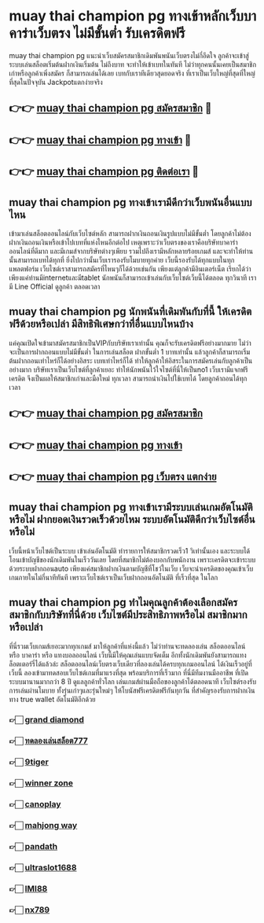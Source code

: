 # muay thai champion pg ทางเข้าหลักเว็บบาคาร่าเว็บตรง ไม่มีขั้นต่ำ รับเครดิตฟรี

muay thai champion pg แนะนำเว็บสมัครสมาชิกเดิมพันพนันเว็บตรงไม่กี่อึดใจ ลูกค้าจะเข้าสู่ระบบเล่นสล็อตเริ่มต้นฝากเงินเริ่มต้น ไม่ถึงบาท จะทำให้เข้าเบทในทันที ไม่ว่าทุกคนนั้นเคยเป็นสมาชิกเก่าหรือลูกค้าเพิ่งสมัคร ก็สามารถเล่นได้เลย เบทกับเราทีเดียวสุดยอดจริง ที่เราเป็นเว็บใหญ่ที่สุดที่ใหญ่ที่สุดในปัจจุบัน Jackpotแตกง่ายจริง

## 👉👉 [muay thai champion pg สมัครสมาชิก](https://bit.ly/3Ckzg5n) 🎰
## 👉👉 [muay thai champion pg ทางเข้า](https://bit.ly/3Ckzg5n) 🎰
## 👉👉 [muay thai champion pg ติดต่อเรา](https://bit.ly/3Ckzg5n) 🎰

## muay thai champion pg ทางเข้าเรามีดีกว่าเว็บพนันอื่นแบบไหน
เข้ามาเล่นสล็อตออนไลน์กับเว็บไซต์หลัก สามารถฝากเงินถอนเงินรูปแบบไม่มีขั้นต่ำ โดยลูกค้าไม่ต้องฝากเงินถอนเงินหรือเข้าไปเบทที่แห่งไหนอีกต่อไป เหตุเพราะว่าเว็บตรงของเราคือบริษัทบาคาร่าออนไลน์ที่ดีมาก และมีเกมส์จากบริษัทต่างๆเพียบ รวมไปถึงเรามีหลักหลายร้อยเกมส์ และจะทำให้ท่านนั้นสามารถเบทได้ทุกที่ ยิ่งไปกว่านั้นเว็บเรารองรับโมบายทุกค่าย เว็บนี้รองรับได้ทุกแบบในทุกแพลตฟอร์ม เว็บไซต์เราสามารถสมัครที่ไหนๆก็ได้ด้วยเช่นกัน เพียงแต่ลูกค้ามีอินเตอร์เน็ต เรียกได้ว่าเพียงแค่ท่านมีinternetและมีtablet นักพนันก็สามารถเข้าเล่นกับเว็บไซต์เว็บนี้ได้ตลอด ทุกวินาที เรามี Line Official ดูลูกค้า ตลอดเวลา

## muay thai champion pg นักพนันที่เดิมพันกับที่นี้ ให้เครดิตฟรีด้วยหรือเปล่า มีสิทธิพิเศษกว่าที่อื่นแบบไหนบ้าง
แค่คุณเปิดใจเข้ามาสมัครสมาชิกเป็นVIPกับบริษัทเราเท่านั้น คุณก็จะรับเครดิตฟรีอย่างมากมาย ไม่ว่าจะเป็นการฝากถอนแบบไม่มีขั้นต่ำ ในการเล่นสล็อต ฝากขั้นต่ำ 1 บาทเท่านั้น แล้วลูกค้าก็สามารถเริ่มต้นฝากถอนเท่าไหร่ก็ได้อย่างอิสระ เบทเท่าไหร่ก็ได้ ทำให้ลูกค้าให้อิสระในการสมัครเล่นกับลูกค้าเป็นอย่างมาก บริษัทเราเป็นเว็บไซต์ที่ลูกค้าเยอะ ทำให้นักพนันไว้ใจไซต์ที่นี่ให้เป็นno1 เว็บเรามีแจกฟรีเครดิต จึงเป็นผลให้สมาชิกเก่าและมือใหม่ ทุกเวลา สามารถนำเงินไปใช้เบทได้ โดยลูกค้าถอนได้ทุกเวลา

## 👉👉 [muay thai champion pg สมัครสมาชิก](https://bit.ly/3Ckzg5n)
## 👉👉 [muay thai champion pg ทางเข้า](https://bit.ly/3Ckzg5n)
## 👉👉 [muay thai champion pg เว็บตรง แตกง่าย](https://bit.ly/3Ckzg5n)

## muay thai champion pg ทางเข้าเรามีระบบเล่นเกมอัตโนมัติหรือไม่ ฝากยอดเงินรวดเร็วด้วยไหม ระบบอัตโนมัติดีกว่าเว็บไซต์อื่นหรือไม่
เว็บนี้หน้าเว็บไซต์เป็นระบบ เข้าเล่นอัตโนมัติ ทำรายการให้สมาชิกรวดเร็ว1 วิเท่านั้นเอง และระบบได้โอนเข้าบัญชีของนักเดิมพันในเร็ววันเลย โดยที่สมาชิกไม่ต้องบอกกับพนักงาน เพราะเครดิตจะเข้าระบบด้วยระบบฝากถอนauto เพียงแค่สมาชิกฝากเงินตามบัญชีที่โชว์ในเว็บ เว็บจะนำเครดิตของคุณเข้าเว็บเกมภายในไม่กี่นาทีทันที เพราะเว็บไซต์เราเป็นเว็บฝากถอนอัตโนมัติ ที่เร็วที่สุด ในโลก

## muay thai champion pg ทำไมคุณลูกค้าต้องเลือกสมัครสมาชิกกับบริษัทที่นี่ด้วย เว็บไซต์มีประสิทธิภาพหรือไม่ สมาชิกมากหรือเปล่า
ที่นี่รวมเว็บเกมส์เยอะมากทุกเกมส์ มาให้ลูกค้าที่แห่งนี้แล้ว ไม่ว่าท่านจะทดลองเล่น สล็อตออนไลน์ หรือ บาคาร่า หรือ แทงบอลออนไลน์ เว็บนี้มีให้คุณเล่นแบบจัดเต็ม อีกทั้งนักเดิมพันยังสามารถแทงล็อตเตอร์รี่ได้แล้วล่ะ สล็อตออนไลน์เว็บตรงเว็บเดียวที่ลองเล่นได้ครบทุกเกมออนไลน์ ได้เงินเร็วอยู่ที่เว็บนี้ ลองเข้ามาทดสอบเว็บไซต์เกมที่มาแรงที่สุด พร้อมบริการที่เร็วมาก ที่นี่มีทีมงานมืออาชีพ ที่เปิดระบบมานานมากกว่า 8 ปี ดูแลลูกค้าทั่วโลก เล่นเกมส์ผ่านมือถือของลูกค้าได้ตลอดนาที เว็บไซต์รองรับการเล่นผ่านโมบาย ทั้งรุ่นเก่าๆและรุ่นใหม่ๆ ให้โบนัสฟรีเครดิตฟรีกันทุกวัน ที่สำคัญรองรับการฝากเงินทาง true wallet อัตโนมัติอีกด้วย

### 👉🏻 [grand diamond](https://atom.io/packages/granddiamond)
### 👉🏻 [ทดลองเล่นสล็อต777](https://atom.io/packages/ทดลองเล่นสล็อต777)
### 👉🏻 [9tiger](https://atom.io/packages/9tiger)
### 👉🏻 [winner zone](https://atom.io/packages/winnerzone)
### 👉🏻 [canoplay](https://atom.io/packages/canoplay)
### 👉🏻 [mahjong way](https://atom.io/packages/mahjongway)
### 👉🏻 [pandath](https://atom.io/themes/pandath)
### 👉🏻 [ultraslot1688](https://atom.io/packages/ultraslot1688)
### 👉🏻 [IMI88](https://atom.io/packages/IMI88)
### 👉🏻 [nx789](https://atom.io/packages/nx789)
